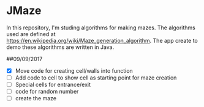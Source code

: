 # JMaze
In this repository, I'm studing algorithms for making mazes.  The algorithms used are defined at https://en.wikipedia.org/wiki/Maze_generation_algorithm. The app create to demo these algorithms are written in Java.

##09/09/2017
-[x] Move code for creating cell/walls into function  
-[ ] Add code to cell to show cell as starting point for maze creation  
-[ ] Special cells for entrance/exit  
-[ ] code for random number  
-[ ] create the maze  